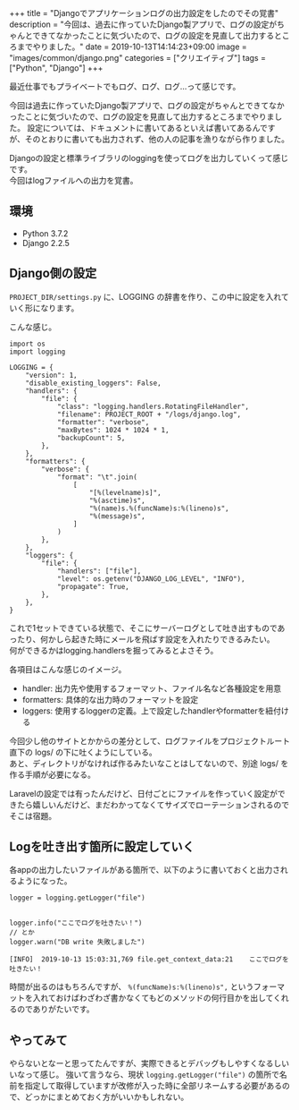 +++
title = "Djangoでアプリケーションログの出力設定をしたのでその覚書"
description = "今回は、過去に作っていたDjango製アプリで、ログの設定がちゃんとできてなかったことに気づいたので、ログの設定を見直して出力するところまでやりました。"
date = 2019-10-13T14:14:23+09:00
image = "images/common/django.png"
categories = ["クリエイティブ"]
tags = ["Python", "Django"]
+++


最近仕事でもプライベートでもログ、ログ、ログ…って感じです。

今回は過去に作っていたDjango製アプリで、ログの設定がちゃんとできてなかったことに気づいたので、ログの設定を見直して出力するところまでやりました。
設定については、ドキュメントに書いてあるといえば書いてあるんですが、そのとおりに書いても出力されず、他の人の記事を漁りながら作りました。

Djangoの設定と標準ライブラリのloggingを使ってログを出力していくって感じです。  
今回はlogファイルへの出力を覚書。

## 環境

* Python 3.7.2
* Django 2.2.5

## Django側の設定

``PROJECT_DIR/settings.py`` に、LOGGING の辞書を作り、この中に設定を入れていく形になります。

こんな感じ。

```
import os
import logging

LOGGING = {
    "version": 1,
    "disable_existing_loggers": False,
    "handlers": {
        "file": {
            "class": "logging.handlers.RotatingFileHandler",
            "filename": PROJECT_ROOT + "/logs/django.log",
            "formatter": "verbose",
            "maxBytes": 1024 * 1024 * 1,
            "backupCount": 5,
        },
    },
    "formatters": {
        "verbose": {
            "format": "\t".join(
                [
                    "[%(levelname)s]",
                    "%(asctime)s",
                    "%(name)s.%(funcName)s:%(lineno)s",
                    "%(message)s",
                ]
            )
        },
    },
    "loggers": {
        "file": {
            "handlers": ["file"],
            "level": os.getenv("DJANGO_LOG_LEVEL", "INFO"),
            "propagate": True,
        },
    },
}
```

これで1セットできている状態で、そこにサーバーログとして吐き出すものであったり、何かしら起きた時にメールを飛ばす設定を入れたりできるみたい。  
何ができるかはlogging.handlersを掘ってみるとよさそう。

各項目はこんな感じのイメージ。

* handler: 出力先や使用するフォーマット、ファイル名など各種設定を用意
* formatters: 具体的な出力時のフォーマットを設定
* loggers: 使用するloggerの定義。上で設定したhandlerやformatterを紐付ける

今回少し他のサイトとかからの差分として、ログファイルをプロジェクトルート直下の logs/ の下に吐くようにしている。  
あと、ディレクトリがなければ作るみたいなことはしてないので、別途 logs/ を作る手順が必要になる。

Laravelの設定では有ったんだけど、日付ごとにファイルを作っていく設定ができたら嬉しいんだけど、まだわかってなくてサイズでローテーションされるのでそこは宿題。

## Logを吐き出す箇所に設定していく

各appの出力したいファイルがある箇所で、以下のように書いておくと出力されるようになった。

```
logger = logging.getLogger("file")


logger.info("ここでログを吐きたい！")
// とか
logger.warn("DB write 失敗しました")
```

```
[INFO]	2019-10-13 15:03:31,769	file.get_context_data:21	ここでログを吐きたい！
```

時間が出るのはもちろんですが、 ``%(funcName)s:%(lineno)s",`` というフォーマットを入れておけばわざわざ書かなくてもどのメソッドの何行目かを出してくれるのでありがたいです。


## やってみて
やらないとなーと思ってたんですが、実際できるとデバッグもしやすくなるしいいなって感じ。
強いて言うなら、現状 ``logging.getLogger("file")`` の箇所で名前を指定して取得していますが改修が入った時に全部リネームする必要があるので、どっかにまとめておく方がいいかもしれない。

